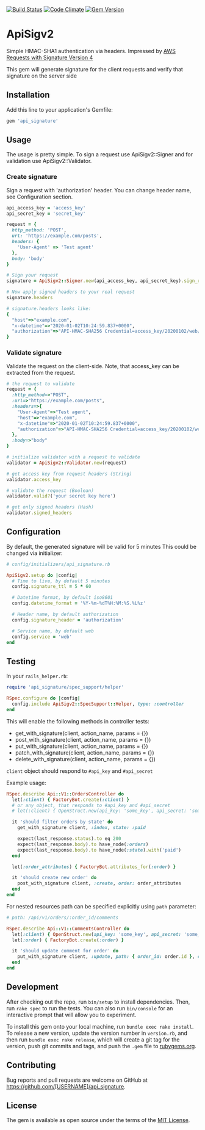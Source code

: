 [![Build Status](https://semaphoreci.com/api/v1/igormalinovskiy/api_signature/branches/master/shields_badge.svg)](https://semaphoreci.com/igormalinovskiy/api_signature)
[![Code Climate](https://codeclimate.com/github/psyipm/api_signature/badges/gpa.svg)](https://codeclimate.com/github/psyipm/api_signature)
[![Gem Version](https://badge.fury.io/rb/api_signature.svg)](https://badge.fury.io/rb/api_signature)

# ApiSigv2

Simple HMAC-SHA1 authentication via headers. Impressed by [AWS Requests with Signature Version 4](https://docs.aws.amazon.com/general/latest/gr/sigv4_signing.html)

This gem will generate signature for the client requests and verify that signature on the server side

## Installation

Add this line to your application's Gemfile:

```ruby
gem 'api_signature'
```

## Usage

The usage is pretty simple. To sign a request use ApiSigv2::Signer and for validation use ApiSigv2::Validator.

### Create signature

Sign a request with 'authorization' header. You can change header name, see Configuration section.

```ruby
api_access_key = 'access_key'
api_secret_key = 'secret_key'

request = {
  http_method: 'POST',
  url: 'https://example.com/posts',
  headers: {
    'User-Agent' => 'Test agent'
  },
  body: 'body'
}

# Sign your request
signature = ApiSigv2::Signer.new(api_access_key, api_secret_key).sign_request(request)

# Now apply signed headers to your real request
signature.headers

# signature.headers looks like:
{
  "host"=>"example.com",
  "x-datetime"=>"2020-01-02T10:24:59.837+0000",
  "authorization"=>"API-HMAC-SHA256 Credential=access_key/20200102/web/api_request, SignedHeaders=host;user-agent;x-datetime, Signature=032fc0b7defd66d86ef43ced8e6c3ee351ede21deca6bf1f89b9145f7a9105c1"
}
```

### Validate signature

Validate the request on the client-side. Note, that access_key can be extracted from the request.

```ruby
# the request to validate
request = {
  :http_method=>"POST",
  :url=>"https://example.com/posts",
  :headers=>{
    "User-Agent"=>"Test agent",
    "host"=>"example.com",
    "x-datetime"=>"2020-01-02T10:24:59.837+0000",
    "authorization"=>"API-HMAC-SHA256 Credential=access_key/20200102/web/api_request, SignedHeaders=host;user-agent;x-datetime, Signature=032fc0b7defd66d86ef43ced8e6c3ee351ede21deca6bf1f89b9145f7a9105c1"
  },
  :body=>"body"
}

# initialize validator with a request to validate
validator = ApiSigv2::Validator.new(request)

# get access key from request headers (String)
validator.access_key

# validate the request (Boolean)
validator.valid?('your secret key here')

# get only signed headers (Hash)
validator.signed_headers
```

## Configuration

By default, the generated signature will be valid for 5 minutes
This could be changed via initializer:

```ruby
# config/initializers/api_signature.rb

ApiSigv2.setup do |config|
  # Time to live, by default 5 minutes
  config.signature_ttl = 5 * 60

  # Datetime format, by default iso8601
  config.datetime_format = '%Y-%m-%dT%H:%M:%S.%L%z'

  # Header name, by default authorization
  config.signature_header = 'authorization'

  # Service name, by default web
  config.service = 'web'
end
```

## Testing

In your `rails_helper.rb`:

```ruby
require 'api_signature/spec_support/helper'

RSpec.configure do |config|
  config.include ApiSigv2::SpecSupport::Helper, type: :controller
end
```

This will enable the following methods in controller tests:

* get_with_signature(client, action_name, params = {})
* post_with_signature(client, action_name, params = {})
* put_with_signature(client, action_name, params = {})
* patch_with_signature(client, action_name, params = {})
* delete_with_signature(client, action_name, params = {})

`client` object should respond to `#api_key` and `#api_secret`

Example usage:

```ruby
RSpec.describe Api::V1::OrdersController do
  let(:client) { FactoryBot.create(:client) }
  # or any object, that responds to #api_key and #api_secret
  # let(:client) { OpenStruct.new(api_key: 'some_key', api_secret: 'some_api_secret') }

  it 'should filter orders by state' do
    get_with_signature client, :index, state: :paid

    expect(last_response.status).to eq 200
    expect(last_response.body).to have_node(:orders)
    expect(last_response.body).to have_node(:state).with('paid')
  end

  let(:order_attributes) { FactoryBot.attributes_for(:order) }

  it 'should create new order' do
    post_with_signature client, :create, order: order_attributes
  end
end
```

For nested resources path can be specified explicitly using `path` parameter:

```ruby
# path: /api/v1/orders/:order_id/comments

RSpec.describe Api::V1::CommentsController do
  let(:client) { OpenStruct.new(api_key: 'some_key', api_secret: 'some_api_secret') }
  let(:order) { FactoryBot.create(:order) }

  it 'should update comment for order' do
    put_with_signature client, :update, path: { order_id: order.id }, comment: { content: 'Some value' }
  end
end
```

## Development

After checking out the repo, run `bin/setup` to install dependencies. Then, run `rake spec` to run the tests. You can also run `bin/console` for an interactive prompt that will allow you to experiment.

To install this gem onto your local machine, run `bundle exec rake install`. To release a new version, update the version number in `version.rb`, and then run `bundle exec rake release`, which will create a git tag for the version, push git commits and tags, and push the `.gem` file to [rubygems.org](https://rubygems.org).

## Contributing

Bug reports and pull requests are welcome on GitHub at https://github.com/[USERNAME]/api_signature.

## License

The gem is available as open source under the terms of the [MIT License](http://opensource.org/licenses/MIT).
